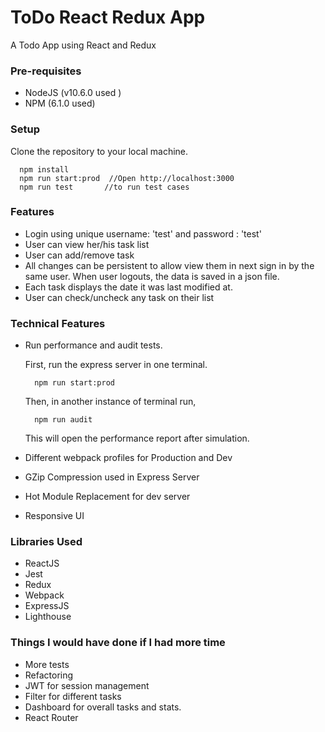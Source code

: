 # ToDo React Redux App

A Todo App using React and Redux
  
### Pre-requisites

* NodeJS (v10.6.0 used )
* NPM (6.1.0 used)

### Setup
  Clone the repository to your local machine.
  ```
    npm install
    npm run start:prod  //Open http://localhost:3000
    npm run test       //to run test cases
  ```

### Features

* Login using unique username: 'test' and password : 'test'
* User can view her/his task list
* User can add/remove task
* All changes can be persistent to allow view them in next sign in by the same user. When user logouts, the data is saved in a json file.
* Each task displays the date it was last modified at.
* User can check/uncheck any task on their list

### Technical Features
* Run performance and audit tests.

  First, run the express server in one terminal.
  ```
    npm run start:prod
  ```
  Then, in another instance of terminal run,
  ```
    npm run audit
  ```
  This will open the performance report after simulation.
  
* Different webpack profiles for Production and Dev
* GZip Compression used in Express Server
* Hot Module Replacement for dev server
* Responsive UI


### Libraries Used

* ReactJS
* Jest
* Redux
* Webpack
* ExpressJS
* Lighthouse

### Things I would have done if I had more time
* More tests
* Refactoring 
* JWT for session management
* Filter for different tasks
* Dashboard for overall tasks and stats.
* React Router

